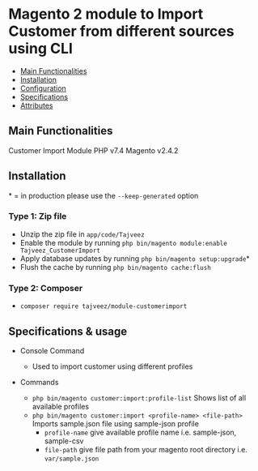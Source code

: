 # Magento 2 module to Import Customer from different sources using CLI


-   [Main Functionalities](#markdown-header-main-functionalities)
-   [Installation](#markdown-header-installation)
-   [Configuration](#markdown-header-configuration)
-   [Specifications](#markdown-header-specifications)
-   [Attributes](#markdown-header-attributes)

## Main Functionalities

Customer Import Module
PHP v7.4
Magento v2.4.2

## Installation

\* = in production please use the `--keep-generated` option

### Type 1: Zip file

-   Unzip the zip file in `app/code/Tajveez`
-   Enable the module by running `php bin/magento module:enable Tajveez_CustomerImport`
-   Apply database updates by running `php bin/magento setup:upgrade`\*
-   Flush the cache by running `php bin/magento cache:flush`

### Type 2: Composer

-   `composer require tajveez/module-customerimport`

## Specifications & usage

-   Console Command

    -   Used to import customer using different profiles

-   Commands
    -   `php bin/magento customer:import:profile-list` Shows list of all available profiles
    -   `php bin/magento customer:import <profile-name> <file-path>` Imports sample.json file using sample-json profile
        - `profile-name` give available profile name i.e. sample-json, sample-csv      
        - `file-path` give file path from your magento root directory i.e. `var/sample.json`
